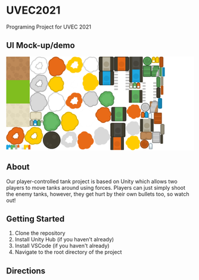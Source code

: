 # UVEC2021
Programing Project for UVEC 2021
## UI Mock-up/demo
![](Assets/Sprites/sheet_tanks.png)

## About
Our player-controlled tank project is based on Unity which allows two players to move tanks around using forces. Players can just simply shoot the enemy tanks, however, they get hurt by their own bullets too, so watch out! 


## Getting Started

1. Clone the repository
2. Install Unity Hub (if you haven't already)
3. Install VSCode (if you haven't already)
4. Navigate to the root directory of the project

## Directions 




